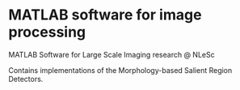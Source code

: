 # MATLAB software for image processing

MATLAB Software for Large Scale Imaging research @ NLeSc

Contains implementations of the Morphology-based Salient Region Detectors.
